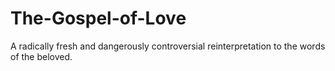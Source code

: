 # The-Gospel-of-Love
A radically fresh and dangerously controversial reinterpretation to the words of the beloved. 
